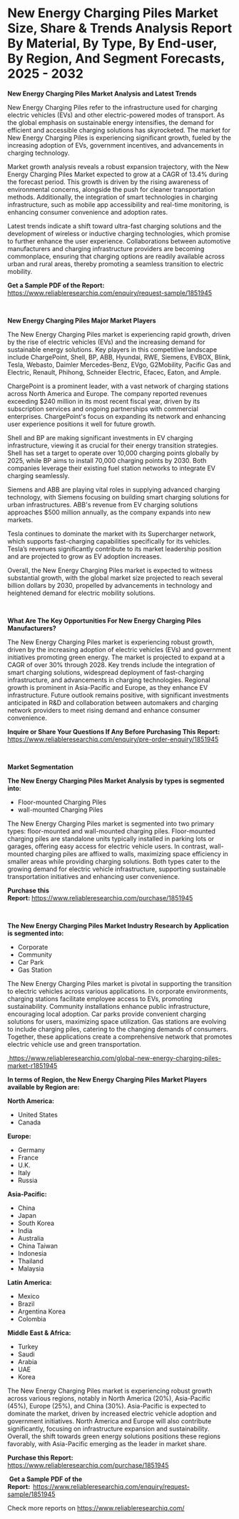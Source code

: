 <p><h1>New Energy Charging Piles Market Size, Share & Trends Analysis Report By Material, By Type, By End-user, By Region, And Segment Forecasts, 2025 - 2032</h1></p><p><strong>New Energy Charging Piles Market Analysis and Latest Trends</strong></p>
<p><p>New Energy Charging Piles refer to the infrastructure used for charging electric vehicles (EVs) and other electric-powered modes of transport. As the global emphasis on sustainable energy intensifies, the demand for efficient and accessible charging solutions has skyrocketed. The market for New Energy Charging Piles is experiencing significant growth, fueled by the increasing adoption of EVs, government incentives, and advancements in charging technology. </p><p>Market growth analysis reveals a robust expansion trajectory, with the New Energy Charging Piles Market expected to grow at a CAGR of 13.4% during the forecast period. This growth is driven by the rising awareness of environmental concerns, alongside the push for cleaner transportation methods. Additionally, the integration of smart technologies in charging infrastructure, such as mobile app accessibility and real-time monitoring, is enhancing consumer convenience and adoption rates.</p><p>Latest trends indicate a shift toward ultra-fast charging solutions and the development of wireless or inductive charging technologies, which promise to further enhance the user experience. Collaborations between automotive manufacturers and charging infrastructure providers are becoming commonplace, ensuring that charging options are readily available across urban and rural areas, thereby promoting a seamless transition to electric mobility.</p></p>
<p><strong>Get a Sample PDF of the Report:&nbsp;</strong> <a href="https://www.reliableresearchiq.com/enquiry/request-sample/1851945?utm_campaign=114&utm_medium=2&utm_source=Github&utm_content=ia&utm_term=07012025&utm_id=new-energy-charging-piles">https://www.reliableresearchiq.com/enquiry/request-sample/1851945</a></p>
<p>&nbsp;</p>
<p><strong>New Energy Charging Piles Major Market Players</strong></p>
<p><p>The New Energy Charging Piles market is experiencing rapid growth, driven by the rise of electric vehicles (EVs) and the increasing demand for sustainable energy solutions. Key players in this competitive landscape include ChargePoint, Shell, BP, ABB, Hyundai, RWE, Siemens, EVBOX, Blink, Tesla, Webasto, Daimler Mercedes-Benz, EVgo, G2Mobility, Pacific Gas and Electric, Renault, Phihong, Schneider Electric, Efacec, Eaton, and Ample.</p><p>ChargePoint is a prominent leader, with a vast network of charging stations across North America and Europe. The company reported revenues exceeding $240 million in its most recent fiscal year, driven by its subscription services and ongoing partnerships with commercial enterprises. ChargePoint's focus on expanding its network and enhancing user experience positions it well for future growth.</p><p>Shell and BP are making significant investments in EV charging infrastructure, viewing it as crucial for their energy transition strategies. Shell has set a target to operate over 10,000 charging points globally by 2025, while BP aims to install 70,000 charging points by 2030. Both companies leverage their existing fuel station networks to integrate EV charging seamlessly.</p><p>Siemens and ABB are playing vital roles in supplying advanced charging technology, with Siemens focusing on building smart charging solutions for urban infrastructures. ABB's revenue from EV charging solutions approaches $500 million annually, as the company expands into new markets.</p><p>Tesla continues to dominate the market with its Supercharger network, which supports fast-charging capabilities specifically for its vehicles. Tesla’s revenues significantly contribute to its market leadership position and are projected to grow as EV adoption increases.</p><p>Overall, the New Energy Charging Piles market is expected to witness substantial growth, with the global market size projected to reach several billion dollars by 2030, propelled by advancements in technology and heightened demand for electric mobility solutions.</p></p>
<p>&nbsp;</p>
<p><strong>What Are The Key Opportunities For New Energy Charging Piles Manufacturers?</strong></p>
<p><p>The New Energy Charging Piles market is experiencing robust growth, driven by the increasing adoption of electric vehicles (EVs) and government initiatives promoting green energy. The market is projected to expand at a CAGR of over 30% through 2028. Key trends include the integration of smart charging solutions, widespread deployment of fast-charging infrastructure, and advancements in charging technologies. Regional growth is prominent in Asia-Pacific and Europe, as they enhance EV infrastructure. Future outlook remains positive, with significant investments anticipated in R&D and collaboration between automakers and charging network providers to meet rising demand and enhance consumer convenience.</p></p>
<p><strong>Inquire or Share Your Questions If Any Before Purchasing This Report:</strong> <a href="https://www.reliableresearchiq.com/enquiry/pre-order-enquiry/1851945?utm_campaign=114&utm_medium=2&utm_source=Github&utm_content=ia&utm_term=07012025&utm_id=new-energy-charging-piles">https://www.reliableresearchiq.com/enquiry/pre-order-enquiry/1851945</a></p>
<p>&nbsp;</p>
<p><strong>Market Segmentation</strong></p>
<p><strong>The New Energy Charging Piles Market Analysis by types is segmented into:</strong></p>
<p><ul><li>Floor-mounted Charging Piles</li><li>wall-mounted Charging Piles</li></ul></p>
<p><p>The New Energy Charging Piles market is segmented into two primary types: floor-mounted and wall-mounted charging piles. Floor-mounted charging piles are standalone units typically installed in parking lots or garages, offering easy access for electric vehicle users. In contrast, wall-mounted charging piles are affixed to walls, maximizing space efficiency in smaller areas while providing charging solutions. Both types cater to the growing demand for electric vehicle infrastructure, supporting sustainable transportation initiatives and enhancing user convenience.</p></p>
<p><strong>Purchase this Report:&nbsp;</strong><a href="https://www.reliableresearchiq.com/purchase/1851945?utm_campaign=114&utm_medium=2&utm_source=Github&utm_content=ia&utm_term=07012025&utm_id=new-energy-charging-piles">https://www.reliableresearchiq.com/purchase/1851945</a></p>
<p>&nbsp;</p>
<p><strong>The New Energy Charging Piles Market Industry Research by Application is segmented into:</strong></p>
<p><ul><li>Corporate</li><li>Community</li><li>Car Park</li><li>Gas Station</li></ul></p>
<p><p>The New Energy Charging Piles market is pivotal in supporting the transition to electric vehicles across various applications. In corporate environments, charging stations facilitate employee access to EVs, promoting sustainability. Community installations enhance public infrastructure, encouraging local adoption. Car parks provide convenient charging solutions for users, maximizing space utilization. Gas stations are evolving to include charging piles, catering to the changing demands of consumers. Together, these applications create a comprehensive network that promotes electric vehicle use and green transportation.</p></p>
<p><a href="https://www.reliableresearchiq.com/global-new-energy-charging-piles-market-r1851945?utm_campaign=114&utm_medium=2&utm_source=Github&utm_content=ia&utm_term=07012025&utm_id=new-energy-charging-piles">&nbsp;https://www.reliableresearchiq.com/global-new-energy-charging-piles-market-r1851945</a></p>
<p><strong>In terms of Region, the New Energy Charging Piles Market Players available by Region are:</strong></p>
<p>
    <p> <strong> North America: </strong>
        <ul>
            <li>United States</li>
            <li>Canada</li>
        </ul>
        </p> 
    <p> <strong> Europe: </strong>
        <ul>
            <li>Germany</li>
            <li>France</li>
            <li>U.K.</li>
            <li>Italy</li>
            <li>Russia</li>
        </ul>
        </p> 
    <p> <strong> Asia-Pacific: </strong>
        <ul>
            <li>China</li>
            <li>Japan</li>
            <li>South Korea</li>
            <li>India</li>
            <li>Australia</li>
            <li>China Taiwan</li>
            <li>Indonesia</li>
            <li>Thailand</li>
            <li>Malaysia</li>
        </ul>
        </p> 
    <p> <strong> Latin America: </strong>
        <ul>
            <li>Mexico</li>
            <li>Brazil</li>
            <li>Argentina Korea</li>
            <li>Colombia</li>
        </ul>
        </p> 
    <p> <strong> Middle East & Africa: </strong>
        <ul>
            <li>Turkey</li>
            <li>Saudi</li>
            <li>Arabia</li>
            <li>UAE</li>
            <li>Korea</li>
        </ul>
    </p>
    </p>
<p><p>The New Energy Charging Piles market is experiencing robust growth across various regions, notably in North America (20%), Asia-Pacific (45%), Europe (25%), and China (30%). Asia-Pacific is expected to dominate the market, driven by increased electric vehicle adoption and government initiatives. North America and Europe will also contribute significantly, focusing on infrastructure expansion and sustainability. Overall, the shift towards green energy solutions positions these regions favorably, with Asia-Pacific emerging as the leader in market share.</p></p>
<p><strong>Purchase this Report: </strong><a href="https://www.reliableresearchiq.com/purchase/1851945?utm_campaign=114&utm_medium=2&utm_source=Github&utm_content=ia&utm_term=07012025&utm_id=new-energy-charging-piles">https://www.reliableresearchiq.com/purchase/1851945</a></p>
<p>&nbsp;<strong>Get a Sample PDF of the Report:&nbsp;&nbsp;</strong><a href="https://www.reliableresearchiq.com/enquiry/request-sample/1851945?utm_campaign=114&utm_medium=2&utm_source=Github&utm_content=ia&utm_term=07012025&utm_id=new-energy-charging-piles">https://www.reliableresearchiq.com/enquiry/request-sample/1851945</a></p>
<p><strong></strong></p>
<p>Check more reports on <a href="https://www.reliableresearchiq.com/?utm_campaign=114&utm_medium=2&utm_source=Github&utm_content=ia&utm_term=07012025&utm_id=new-energy-charging-piles">https://www.reliableresearchiq.com/</a></p>